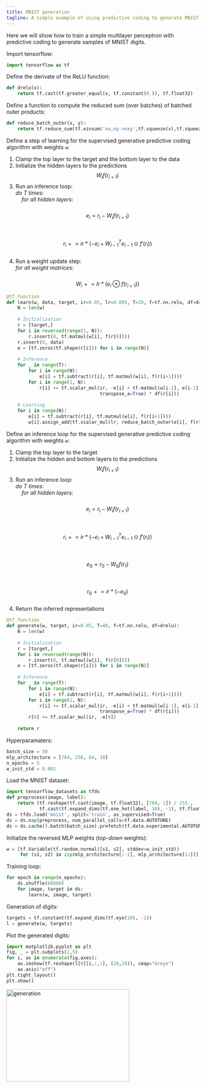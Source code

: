 ```yaml
---
title: MNIST generation
tagline: A simple example of using predictive coding to generate MNIST digits
---
```


Here we will show how to train a simple multilayer perceptron with predictive coding to generate samples of MNIST digits.

Import tensorflow:
```python
import tensorflow as tf 
```

Define the derivate of the ReLU function: 
```python
def drelu(x):
    return tf.cast(tf.greater_equal(x, tf.constant(0.)), tf.float32)
```

Define a function to compute the reduced sum (over batches) of batched outer products: 
```python
def reduce_batch_outer(x, y):
    return tf.reduce_sum(tf.einsum('nx,ny->nxy',tf.squeeze(x),tf.squeeze(y)), 0)
```

Define a step of learning for the supervised generative predictive coding algorithm with weights `w`:
1. Clamp the top layer to the target and the bottom layer to the data
2. Initialize the hidden layers to the predictions $$W_if(r_{i+1})$$
3. Run an inference loop: <br>
_do T times_: <br>
&nbsp;&nbsp;&nbsp;&nbsp;_for all hidden layers_: <br>
&nbsp;&nbsp;&nbsp;&nbsp;&nbsp;&nbsp;&nbsp;&nbsp;$$e_i = r_i - W_if(r_{i+1})$$ <br>
&nbsp;&nbsp;&nbsp;&nbsp;&nbsp;&nbsp;&nbsp;&nbsp;$$r_i \mathrel{+}= ir * (-e_i + {W_{i-1}}^Te_{i-1} \odot f'(r_i))$$ <br>
4. Run a weight update step: <br>
_for all weight matrices_: <br>
&nbsp;&nbsp;&nbsp;&nbsp;$$W_i \mathrel{+}= lr * (e_i \otimes f(r_{i+1}))$$

```python
@tf.function
def learn(w, data, target, ir=0.05, lr=0.005, T=20, f=tf.nn.relu, df=drelu):
    N = len(w)
    
    # Initialization
    r = [target,]
    for i in reversed(range(1, N)):
        r.insert(0, tf.matmul(w[i], f(r[0])))
    r.insert(0, data)
    e = [tf.zeros(tf.shape(r[i])) for i in range(N)]
    
    # Inference
    for _ in range(T):
        for i in range(N):
            e[i] = tf.subtract(r[i], tf.matmul(w[i], f(r[i+1])))
        for i in range(1, N): 
            r[i] += tf.scalar_mul(ir, -e[i] + tf.matmul(w[i-1], e[i-1],
                                  transpose_a=True) * df(r[i]))
    
    # Learning
    for i in range(N):
        e[i] = tf.subtract(r[i], tf.matmul(w[i], f(r[i+1])))
        w[i].assign_add(tf.scalar_mul(lr, reduce_batch_outer(e[i], f(r[i+1]))))
```

Define an inference loop for the supervised generative predictive coding algorithm with weights `w`:
1. Clamp the top layer to the target
2. Initialize the hidden and bottom layers to the predictions $$W_if(r_{i+1})$$
3. Run an inference loop: <br>
_do T times_: <br>
&nbsp;&nbsp;&nbsp;&nbsp;_for all hidden layers_: <br>
&nbsp;&nbsp;&nbsp;&nbsp;&nbsp;&nbsp;&nbsp;&nbsp;$$e_i = r_i - W_if(r_{i+1})$$ <br>
&nbsp;&nbsp;&nbsp;&nbsp;&nbsp;&nbsp;&nbsp;&nbsp;$$r_i \mathrel{+}= ir * (-e_i + {W_{i-1}}^Te_{i-1} \odot f'(r_i))$$ <br>
&nbsp;&nbsp;&nbsp;&nbsp;$$e_0 = r_0 - W_0f(r_{1})$$ <br>
&nbsp;&nbsp;&nbsp;&nbsp;$$r_0 \mathrel{+}= ir * (-e_0)$$ <br>
4. Return the inferred representations
```python
@tf.function
def generate(w, target, ir=0.05, T=40, f=tf.nn.relu, df=drelu):
    N = len(w)
    
    # Initialization
    r = [target,]
    for i in reversed(range(N)):
        r.insert(0, tf.matmul(w[i], f(r[0])))
    e = [tf.zeros(tf.shape(r[i])) for i in range(N)]
    
    # Inference
    for _ in range(T):
        for i in range(N):
            e[i] = tf.subtract(r[i], tf.matmul(w[i], f(r[i+1])))
        for i in range(1, N): 
            r[i] += tf.scalar_mul(ir, -e[i] + tf.matmul(w[i-1], e[i-1],
                                  transpose_a=True) * df(r[i]))
        r[0] += tf.scalar_mul(ir, -e[0])
    
    return r
```

Hyperparamaters: 
```python
batch_size = 50
mlp_architecture = [784, 256, 64, 10]
n_epochs = 5
w_init_std = 0.001
```

Load the MNIST dataset: 
```python
import tensorflow_datasets as tfds
def preprocess(image, label): 
    return (tf.reshape(tf.cast(image, tf.float32), [784, 1]) / 255.,
            tf.cast(tf.expand_dims(tf.one_hot(label, 10), -1), tf.float32))
ds = tfds.load('mnist', split='train', as_supervised=True)
ds = ds.map(preprocess, num_parallel_calls=tf.data.AUTOTUNE)
ds = ds.cache().batch(batch_size).prefetch(tf.data.experimental.AUTOTUNE)
```

Initialize the reversed MLP weights (_top-down_ weights): 
```python
w = [tf.Variable(tf.random.normal([s1, s2], stddev=w_init_std))
     for (s1, s2) in zip(mlp_architecture[:-1], mlp_architecture[1:])]
```

Training loop: 
```python
for epoch in range(n_epochs):
    ds.shuffle(60000)
    for image, target in ds:
        learn(w, image, target)
```

Generation of digits: 
```python
targets = tf.constant(tf.expand_dims(tf.eye(10), -1))
l = generate(w, targets)
```

Plot the generated digits: 
```python
import matplotlib.pyplot as plt
fig, _ = plt.subplots(2,5)
for i, ax in enumerate(fig.axes):
    ax.imshow(tf.reshape(l[0][i,:,:], (28,28)), cmap="Greys")
    ax.axis("off")
plt.tight_layout()
plt.show()
```

<a href="https://ibb.co/YQ6Dfd5"><img src="https://i.ibb.co/h9kX2dG/generation.png" alt="generation" border="0" height=240 width=320></a>